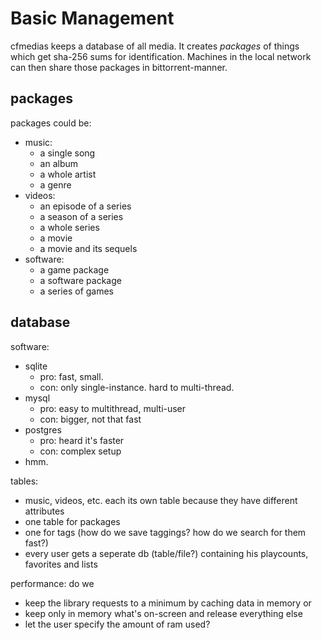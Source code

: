 Basic Management
================

cfmedias keeps a database of all media.
It creates *packages* of things which get sha-256 sums for identification.
Machines in the local network can then share those packages in bittorrent-manner.


packages
--------
packages could be:

- music:
  - a single song
  - an album
  - a whole artist
  - a genre
- videos:
  - an episode of a series
  - a season of a series
  - a whole series
  - a movie
  - a movie and its sequels
- software:
  - a game package
  - a software package
  - a series of games

database
--------

software:

- sqlite
   - pro: fast, small.
   - con: only single-instance. hard to multi-thread.
- mysql
   - pro: easy to multithread, multi-user
   - con: bigger, not that fast
- postgres
   - pro: heard it's faster
   - con: complex setup
- hmm.

tables:

 + music, videos, etc. each its own table because they have different attributes
 + one table for packages
 + one for tags (how do we save taggings? how do we search for them fast?)
 + every user gets a seperate db (table/file?) containing his playcounts, favorites and lists

performance:
do we

 + keep the library requests to a minimum by caching data in memory or
 + keep only in memory what's on-screen and release everything else
 + let the user specify the amount of ram used?

